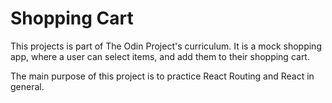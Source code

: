 # Shopping Cart

This projects is part of The Odin Project's curriculum. It is a mock shopping app, where a user can select items, and add them to their shopping cart.

The main purpose of this project is to practice React Routing and React in general.


